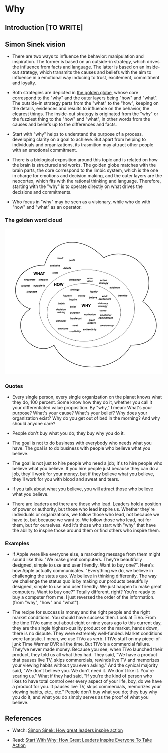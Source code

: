 # Why

## Introduction [TO WRITE]

## Simon Sinek vision

- There are two ways to influence the behavior: manipulation and inspiration. The former is based on an outside-in strategy, which drives the influence from facts and language. The latter is based on an inside-out strategy, which transmits the causes and beliefs with the aim to influence in a emotional way inducing to trust, excitement, commitment and loyalty.

- Both strategies are depicted in [the golden globe](#the-golden-word-cloud), whose core correspond to the "why" and the outer layers being "how" and "what". The outside-in strategy parts from the "what" to the "how", keeping on the details, evidences and results to influence on the behavior, the clearest things. The inside-out strategy is originated from the "why" or the fuzziest thing to the "how" and "what", in other words from the causes and beliefs up to the differences and facts.

- Start with "why" helps to understand the purpose of a process, developing clarity on a goal to achieve. But apart from helping to individuals and organizations, its trasmition may attract other people with an emotional commitment.

- There is a biological exposition around this topic and is related on how the brain is structured and works. The golden globe matches with the brain parts, the core correspond to the limbic system, which is the one in charge for emotions and decision making, and the outer layers are the neocortex, which fits with the rational thinking and language. Therefore, starting with the "why" is to operate directly on what drives the decisions and commitments.

- Who focus in "why" may be seen as a visionary, while who do with "how" and "what" as an operator.

### The golden word cloud

![The golden word cloud](resources/golden-word-cloud.png)

### Quotes

- Every single person, every single organization on the planet knows what they do, 100 percent. Some know how they do it, whether you call it your differentiated value proposition. By "why," I mean: What's your purpose? What's your cause? What's your belief? Why does your organization exist? Why do you get out of bed in the morning? And why should anyone care?

- People don't buy what you do; they buy why you do it.

- The goal is not to do business with everybody who needs what you have. The goal is to do business with people who believe what you believe.

- The goal is not just to hire people who need a job; it's to hire people who believe what you believe. If you hire people just because they can do a job, they'll work for your money, but if they believe what you believe, they'll work for you with blood and sweat and tears.

- If you talk about what you believe, you will attract those who believe what you believe.

- There are leaders and there are those who lead. Leaders hold a position of power or authority, but those who lead inspire us. Whether they're individuals or organizations, we follow those who lead, not because we have to, but because we want to. We follow those who lead, not for them, but for ourselves. And it's those who start with "why" that have the ability to inspire those around them or find others who inspire them.

### Examples

- If Apple were like everyone else, a marketing message from them might sound like this: "We make great computers. They're beautifully designed, simple to use and user friendly. Want to buy one?". Here's how Apple actually communicates. "Everything we do, we believe in challenging the status quo. We believe in thinking differently. The way we challenge the status quo is by making our products beautifully designed, simple to use and user friendly. We just happen to make great computers. Want to buy one?" Totally different, right? You're ready to buy a computer from me. I just reversed the order of the information. (from "why", "how" and "what").

- The recipe for success is money and the right people and the right market conditions. You should have success then. Look at TiVo. From the time TiVo came out about eight or nine years ago to this current day, they are the single highest-quality product on the market, hands down, there is no dispute. They were extremely well-funded. Market conditions were fantastic. I mean, we use TiVo as verb. I TiVo stuff on my piece-of-junk Time Warner DVR all the time. But TiVo's a commercial failure. They've never made money. Because you see, when TiVo launched their product, they told us all what they had. They said, "We have a product that pauses live TV, skips commercials, rewinds live TV and memorizes your viewing habits without you even asking." And the cynical majority said, "We don't believe you. We don't need it. We don't like it. You're scaring us." What if they had said, "If you're the kind of person who likes to have total control over every aspect of your life, boy, do we have a product for you. It pauses live TV, skips commercials, memorizes your viewing habits, etc., etc." People don't buy what you do; they buy why you do it, and what you do simply serves as the proof of what you believe.

## References

- Watch: [Simon Sinek: How great leaders inspire action](https://www.ted.com/talks/simon_sinek_how_great_leaders_inspire_action/transcript?language=en#t-846656)

- Read: [Start With Why: How Great Leaders Inspire Everyone To Take Action](https://www.amazon.com/Start-Why-Leaders-Inspire-Everyone/dp/0241958229/ref=sr_1_2?ie=UTF8&qid=1527658378&sr=8-2&keywords=simon+sinek)
